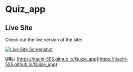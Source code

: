 # Quiz_app
## Live Site

Check out the live version of the site:

[![Live Site Screenshot](https://via.placeholder.com/800x400.png?text=Live+Site+Screenshot)](https://itachi-555.github.io/Quize_app)

**URL:** [https://itachi-555.github.io/Quize_app](https://itachi-555.github.io/Quize_app)

